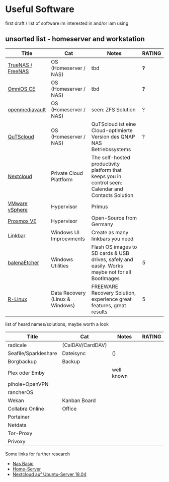 # Useful Software

first draft / list of software im interested in and/or iam using

## unsorted list - homeserver and workstation

| Title | Cat | Notes | RATING |
| --- | --- | --- | --- |
| [TrueNAS / FreeNAS](https://www.truenas.com/freenas/) | OS (Homeserver / NAS) | tbd | **?** |
| [OmniOS CE](https://omnios.org/) | OS (Homeserver / NAS) | tbd | **?** |
| [openmediavault](https://www.openmediavault.org/) | OS (Homeserver / NAS) | seen: ZFS Solution | ? |
| [QuTScloud](https://software.qnap.com/qutscloud.html) | OS (Homeserver / NAS) | QuTScloud ist eine Cloud-optimierte Version des QNAP NAS Betriebssystems | ? |
| [Nextcloud](https://nextcloud.com/) | Private Cloud Plattform | The self-hosted productivity platform that keeps you in control seen: Calendar and Contacts Solution |   |
| [VMware vSphere](https://my.vmware.com/de/web/vmware/evalcenter?p=vsphere-eval-7/) | Hypervisor | Primus |   |
| [Proxmox VE](https://www.proxmox.com/de/proxmox-ve) | Hypervisor | Open-Source from Germany |   |
| [Linkbar](https://sourceforge.net/projects/linkbar/) | Windows UI Improevments | Create as many linkbars you need |   |
| [balenaEtcher](https://www.balena.io/etcher/) | Windows Utilities | Flash OS images to SD cards & USB drives, safely and easily. Works maybe not for all BootImages | 5 |
| [R-Linux](https://www.r-studio.com/free-linux-recovery-help/discscan.html) | Data Recovery (Linux & Windows) | FREEWARE Recovery Solution, experience great features, great results | 5 |

list of heard names/solutions, maybe worth a look

| Title | Cat | Notes | RATING |
| --- | --- | --- | --- |
| radicale | (CalDAV/CardDAV) |   |   |
| Seafile/Sparkleshare | Dateisync | () |   |
| Borgbackup | Backup |   |   |
| Plex oder Emby |   | well known |   |
| pihole+OpenVPN |   |   |   |
| rancherOS |   |   |   |
| Wekan | Kanban Board |   |   |
| Collabra Online | Office |   |   |
| Portainer |   |   |   |
| Netdata |   |   |   |
| Tor-Proxy |   |   |   |
| Privoxy |   |   |   |

Some links for further research 

*   [Nas Basic](https://www.elefacts.de/test-59-nas_basic_2.0__effizientes_selbstbau_nas_mit_4x_sata_im_mini_itx_format)
*   [Home-Server](https://www.techgrube.de/tutorials/teil-1-selbstgebauter-homeservernas-die-hardwareauswahl)
*   [Nextcloud auf Ubuntu-Server 18.04](https://decatec.de/home-server/nextcloud-auf-ubuntu-server-18-04-lts-mit-nginx-mariadb-php-lets-encrypt-redis-und-fail2ban/)
